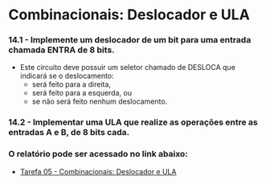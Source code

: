 # Combinacionais: Deslocador e ULA

### 14.1 - Implemente um deslocador de um bit para uma entrada chamada ENTRA de 8 bits.

- Este circuito deve possuir um seletor chamado de DESLOCA que indicará se o deslocamento:
	- será feito para a direita,
	- será feito para a esquerda, ou
	- se não será feito nenhum deslocamento.

### 14.2 - Implementar uma ULA que realize as operações entre as entradas A e B, de 8 bits cada.


### O relatório pode ser acessado no link abaixo:

- [Tarefa 05 - Combinacionais: Deslocador e ULA](https://docs.google.com/document/d/1PmLqHg7ypGssO7xNDeg2wK_QI0rwsaGez678Ji1NuLo/edit)
